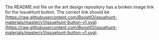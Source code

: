 The README.md file on the ant design repository has a broken image link for the IssueHunt button. The correct link should be [https://raw.githubusercontent.com/BoostIO/issuehunt-materials/master/v1/issuehunt-button-v1.svg](https://raw.githubusercontent.com/BoostIO/issuehunt-materials/master/v1/issuehunt-button-v1.svg).
